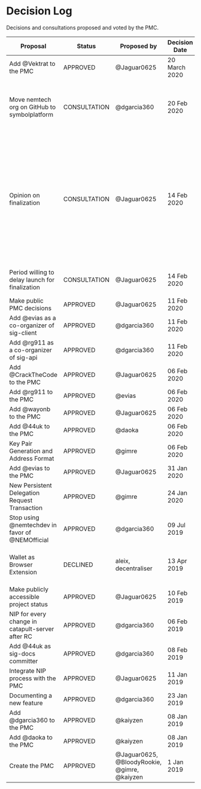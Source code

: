 # Decision Log

Decisions and consultations proposed and voted by the PMC.

| Proposal | Status | Proposed by | Decision Date | Comment |
|-----------------------------------------------------|-------------|---------------|---------------|-----|
| Add @Vektrat to the PMC                             | APPROVED    | @Jaguar0625   | 20 March 2020 |     | 
| Move nemtech org on GitHub to symbolplatform        | CONSULTATION| @dgarcia360   | 20 Feb 2020   | - keep it as nemtech (5 votes) <br> - move org to symbolplatform account (3 votes) |
| Opinion on finalization                             | CONSULTATION| @Jaguar0625  | 14 Feb 2020    | -  not required for public launch but should be added immediately after (6 votes) <br> - required for public launch (4 votes) <br> - not required for public launch but should be added "eventually" (3 votes) |
| Period willing to delay launch for finalization     | CONSULTATION| @Jaguar0625   | 14 Feb 2020   | -  2 months (6 votes) <br> - 3 months (3 votes)
| Make public PMC decisions                           | APPROVED    | @Jaguar0625   | 11 Feb 2020   |     |
| Add @evias as a co-organizer of sig-client          | APPROVED    | @dgarcia360   | 11 Feb 2020   |     |
| Add @rg911 as a co-organizer of sig-api             | APPROVED    | @dgarcia360   | 11 Feb 2020   |     |
| Add @CrackTheCode to the PMC                        | APPROVED    | @Jaguar0625   | 06 Feb 2020   |     |
| Add @rg911 to the PMC                               | APPROVED    | @evias        | 06 Feb 2020   |     |
| Add @wayonb to the PMC                              | APPROVED    | @Jaguar0625   | 06 Feb 2020   |     |
| Add @44uk to the PMC                                | APPROVED    | @daoka        | 06 Feb 2020   |     |
| Key Pair Generation and Address Format		      | APPROVED    | @gimre        | 06 Feb 2020   | [NIP10](https://github.com/nemtech/NIP/blob/master/NIPs/nip-0010.md) | 
| Add @evias to the PMC                               | APPROVED    | @Jaguar0625   | 31 Jan 2020   |     | 
| New Persistent Delegation Request Transaction	      | APPROVED    | @gimre        | 24 Jan 2020   | [NIP9](https://github.com/nemtech/NIP/blob/master/NIPs/nip-0009.md) |
| Stop using @nemtechdev in favor of @NEMOfficial     | APPROVED    | @dgarcia360   | 09 Jul 2019 |     |
| Wallet as Browser Extension                 	      | DECLINED    | aleix, decentraliser | 13 Apr 2019 | [NIP5](https://github.com/nemtech/NIP/blob/master/NIPs/nip-0005.md) - To evauluate again once the package is adopted.|
| Make publicly accessible project status             | APPROVED    | @Jaguar0625   | 10 Feb 2019 |     |
| NIP for every change in catapult-server after RC    | APPROVED    | @dgarcia360   | 06 Feb 2019 |     |
| Add @44uk as sig-docs committer                     | APPROVED    | @dgarcia360   | 08 Feb 2019 |     |
| Integrate NIP process with the PMC                  | APPROVED    | @Jaguar0625   | 11 Jan 2019 |     |
| Documenting a new feature                           | APPROVED    | @dgarcia360   | 23 Jan 2019 |[NIP2](https://github.com/nemtech/NIP/blob/master/NIPs/nip-0005.md) |
| Add @dgarcia360 to the PMC                          | APPROVED    | @kaiyzen      | 08 Jan 2019 |     |    
| Add @daoka to the PMC                               | APPROVED    | @kaiyzen      | 08 Jan 2019 |     | 
| Create the PMC                                      | APPROVED    | @Jaguar0625, @BloodyRookie, @gimre, @kaiyzen | 1 Jan 2019 |   |
